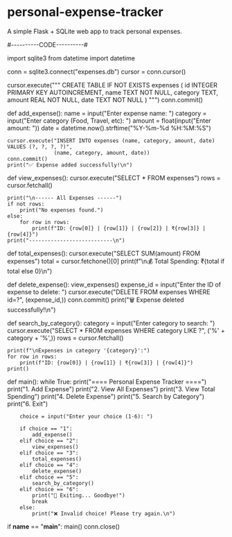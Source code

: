 # personal-expense-tracker
A simple Flask + SQLite web app to track personal expenses.

#----------CODE----------#

import sqlite3
from datetime import datetime

conn = sqlite3.connect("expenses.db")
cursor = conn.cursor()

cursor.execute("""
CREATE TABLE IF NOT EXISTS expenses (
    id INTEGER PRIMARY KEY AUTOINCREMENT,
    name TEXT NOT NULL,
    category TEXT,
    amount REAL NOT NULL,
    date TEXT NOT NULL
)
""")
conn.commit()

def add_expense():
    name = input("Enter expense name: ")
    category = input("Enter category (Food, Travel, etc): ")
    amount = float(input("Enter amount: "))
    date = datetime.now().strftime("%Y-%m-%d %H:%M:%S")

    cursor.execute("INSERT INTO expenses (name, category, amount, date) VALUES (?, ?, ?, ?)",
                   (name, category, amount, date))
    conn.commit()
    print("✅ Expense added successfully!\n")


def view_expenses():
    cursor.execute("SELECT * FROM expenses")
    rows = cursor.fetchall()

    print("\n------ All Expenses ------")
    if not rows:
        print("No expenses found.")
    else:
        for row in rows:
            print(f"ID: {row[0]} | {row[1]} | {row[2]} | ₹{row[3]} | {row[4]}")
    print("---------------------------\n")


def total_expenses():
    cursor.execute("SELECT SUM(amount) FROM expenses")
    total = cursor.fetchone()[0]
    print(f"\n💰 Total Spending: ₹{total if total else 0}\n")


def delete_expense():
    view_expenses()
    expense_id = input("Enter the ID of expense to delete: ")
    cursor.execute("DELETE FROM expenses WHERE id=?", (expense_id,))
    conn.commit()
    print("🗑️ Expense deleted successfully!\n")


def search_by_category():
    category = input("Enter category to search: ")
    cursor.execute("SELECT * FROM expenses WHERE category LIKE ?", ('%' + category + '%',))
    rows = cursor.fetchall()

    print(f"\nExpenses in category '{category}':")
    for row in rows:
        print(f"ID: {row[0]} | {row[1]} | ₹{row[3]} | {row[4]}")
    print()

def main():
    while True:
        print("==== Personal Expense Tracker ====")
        print("1. Add Expense")
        print("2. View All Expenses")
        print("3. View Total Spending")
        print("4. Delete Expense")
        print("5. Search by Category")
        print("6. Exit")

        choice = input("Enter your choice (1-6): ")

        if choice == "1":
            add_expense()
        elif choice == "2":
            view_expenses()
        elif choice == "3":
            total_expenses()
        elif choice == "4":
            delete_expense()
        elif choice == "5":
            search_by_category()
        elif choice == "6":
            print("👋 Exiting... Goodbye!")
            break
        else:
            print("❌ Invalid choice! Please try again.\n")


if __name__ == "__main__":
    main()
    conn.close()
